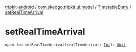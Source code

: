 [tripkit-android](../../index.md) / [com.skedgo.tripkit.ui.model](../index.md) / [TimetableEntry](index.md) / [setRealTimeArrival](./set-real-time-arrival.md)

# setRealTimeArrival

`open fun setRealTimeArrival(realTimeArrival: `[`Int`](https://kotlinlang.org/api/latest/jvm/stdlib/kotlin/-int/index.html)`): `[`Unit`](https://kotlinlang.org/api/latest/jvm/stdlib/kotlin/-unit/index.html)
